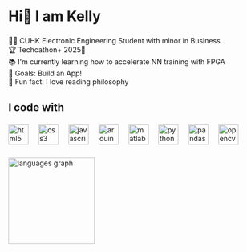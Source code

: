 <!--
**hoke-ly/hoke-ly** is a ✨ _special_ ✨ repository because its `README.md` (this file) appears on your GitHub profile. -->

<h1 align="left">Hi👋 I am Kelly</h1>

###

<p align="left">
👩‍🎓 CUHK Electronic Engineering Student with minor in Business<br>
🏆 Techcathon+ 2025🥉<br>
📚 I'm currently learning how to accelerate NN training with FPGA<br>
🎯 Goals: Build an App!<br>
🎲 Fun fact: I love reading philosophy
</p>

###

<h2 align="left">I code with</h2>

###

<div align="left">
  <img src="https://cdn.jsdelivr.net/gh/devicons/devicon/icons/html5/html5-original.svg" height="40" alt="html5 logo"  />
  <img width="12" />
  <img src="https://cdn.jsdelivr.net/gh/devicons/devicon/icons/css3/css3-original.svg" height="40" alt="css3 logo"  />
  <img width="12" />
  <img src="https://cdn.jsdelivr.net/gh/devicons/devicon/icons/javascript/javascript-original.svg" height="40" alt="javascript logo"  />
  <img width="12" />
  <img src="https://cdn.jsdelivr.net/gh/devicons/devicon/icons/arduino/arduino-original.svg" height="40" alt="arduino logo"  />
  <img width="12" />
  <img src="https://cdn.jsdelivr.net/gh/devicons/devicon/icons/matlab/matlab-original.svg" height="40" alt="matlab logo"  />
  <img width="12" />
  <img src="https://cdn.jsdelivr.net/gh/devicons/devicon/icons/python/python-original.svg" height="40" alt="python logo"  />
  <img width="12" />
  <img src="https://cdn.jsdelivr.net/gh/devicons/devicon/icons/pandas/pandas-original.svg" height="40" alt="pandas logo"  />
  <img width="12" />
  <img src="https://cdn.jsdelivr.net/gh/devicons/devicon/icons/opencv/opencv-original.svg" height="40" alt="opencv logo"  />
</div>

###

<div align="left">
  <img src="https://github-readme-stats.vercel.app/api/top-langs?username=hoke-ly&locale=en&hide_title=false&layout=compact&card_width=320&langs_count=6&theme=dark&hide_border=true&order=2" height="172" alt="languages graph"  />
</div>

###
